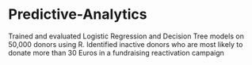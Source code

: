 # Predictive-Analytics
Trained and evaluated Logistic Regression and Decision Tree models on 50,000 donors using R. Identified inactive donors who are most likely to donate more than 30 Euros in a fundraising reactivation campaign
